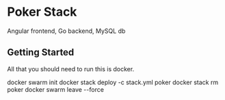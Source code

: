 # Poker Stack

Angular frontend, Go backend, MySQL db 

## Getting Started

All that you should need to run this is docker.

docker swarm init
docker stack deploy -c stack.yml poker
docker stack rm poker
docker swarm leave --force

